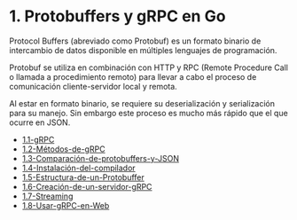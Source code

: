 # 1. Protobuffers y gRPC en Go

Protocol Buffers (abreviado como Protobuf) es un formato binario de intercambio de datos disponible en múltiples lenguajes de programación.

Protobuf se utiliza en combinación con HTTP y RPC (Remote Procedure Call o llamada a procedimiento remoto) para llevar a cabo el proceso de comunicación cliente-servidor local y remota.

Al estar en formato binario, se requiere su deserialización y serialización para su manejo. Sin embargo este proceso es mucho más rápido que el que ocurre en JSON.



[comment]:STARTING_GENERATED_TOC

* [1.1-gRPC](<./content/1.1-gRPC.md>)
* [1.2-Métodos-de-gRPC](<./content/1.2-Métodos-de-gRPC.md>)
* [1.3-Comparación-de-protobuffers-y-JSON](<./content/1.3-Comparación-de-protobuffers-y-JSON.md>)
* [1.4-Instalación-del-compilador](<./content/1.4-Instalación-del-compilador.md>)
* [1.5-Estructura-de-un-Protobuffer](<./content/1.5-Estructura-de-un-Protobuffer.md>)
* [1.6-Creación-de-un-servidor-gRPC](<./content/1.6-Creación-de-un-servidor-gRPC.md>)
* [1.7-Streaming](<./content/1.7-Streaming.md>)
* [1.8-Usar-gRPC-en-Web](<./content/1.8-Usar-gRPC-en-Web.md>)

[comment]:ENDING_GENERATED_TOC
